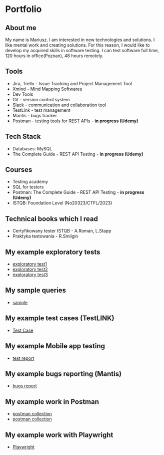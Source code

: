 # Portfolio 


## About me

My name is Mariusz. I am interested in new technologies and solutions. I like mental work and creating solutions. For this reason, I would like to develop my acquired skills in software testing. I can test software full time, 120 hours in office(Poznan), 48 hours remotely.

## Tools

* Jira, Trello - Issue Tracking and Project Management Tool
* Xmind - Mind Mapping Softwares
* Dev Tools
* Git - version control system
* Slack - communication and collaboration tool
* TestLink - test management
* Mantis - bugs tracker
* Postman - testing tools for REST APIs - **in progress (Udemy)**

## Tech Stack

* Databases: MySQL
* The Complete Guide - REST API Testing - **in progress (Udemy)**

## Courses

* Testing academy 
* SQL for testers
* Postman: The Complete Guide - REST API Testing - **in progress (Udemy)**
* ISTQB: Foundation Level (No20323/CTFL/2023)

## Technical books which I read

* Certyfikowany tester ISTQB - A.Roman, L.Stapp
* Praktyka testowania - R.Smilgin

## My example exploratory tests

* [exploratory test1](https://drive.google.com/file/d/1RGW4su167ODY-W2TxBFOCE9PI5k9czsH/view?usp=share_link)
* [exploratory test2](https://drive.google.com/file/d/1OW8DQaxwP-7O1Lm9KNAkGN8qEABJJ5NA/view?usp=share_link)
* [exploratory test3](https://drive.google.com/file/d/1oytjnHv64GYMo2Oqup8Kvvcj9zHgM2GV/view?usp=share_link)

## My sample queries

* [sample](https://drive.google.com/file/d/1qj9Qhv7BwjAax2i1Eo10_odgS1Y5WeJV/view?usp=share_link)

## My example test cases (TestLINK)

* [Test Case](https://drive.google.com/file/d/1_3ZQmFSn8wcppXVBYhL1O3OtPJoR7RLU/view?usp=share_link)

## My example Mobile app testing

* [test report](https://drive.google.com/file/d/1gWg9UESnz8xVjRbdWbEugiB4Xk5EXMr-/view?usp=share_link)

## My example bugs reporting (Mantis)

* [bugs report](https://drive.google.com/file/d/1SujMoGF95iCiqgQkNofyiQe3eoIap0y3/view?usp=sharing)

## My example work in Postman

* [postman collection](https://drive.google.com/file/d/1uPe5mP7zKf5cOtF6Z1H3qyZXY6vJzcQg/view?usp=sharing)
* [postman collection](https://drive.google.com/file/d/1OvnlbDur265fHERQmEvk8IBS6nBkAjDJ/view?usp=sharing)

## My example work with Playwright

* [Playwright](https://drive.google.com/file/d/1BjCsVvUflxS1vjGmocrvxIj9EFQ3ANuV/view?usp=sharing)
<!---
FirlejM/FirlejM is a ✨ special ✨ repository because its `README.md` (this file) appears on your GitHub profile.
You can click the Preview link to take a look at your changes.
--->
